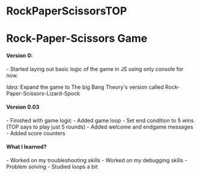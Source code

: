 # RockPaperScissorsTOP

<h1>Rock-Paper-Scissors Game</h1>
    <h4>Version 0:</h4>
    <p>- Started laying out basic logic of the game in JS using only console for now.</p>
    <p><em>Idea: </em> Expand the game to The big Bang Theory's version called Rock-Paper-Scissors-Lizard-Spock</p>

<h4>Version 0.03</h4>
    <p>- Finished with game logic
        - Added game loop
        - Set end condition to 5 wins (TOP says to play just 5 rounds)
        - Added welcome and endgame messages
        - Added score counters
    </p>

<h4>What I learned?</h4>
    <p>- Worked on my troubleshooting skills
        - Worked on my debugging skills
        - Problem solving
        - Studied loops a bit
    </p>
